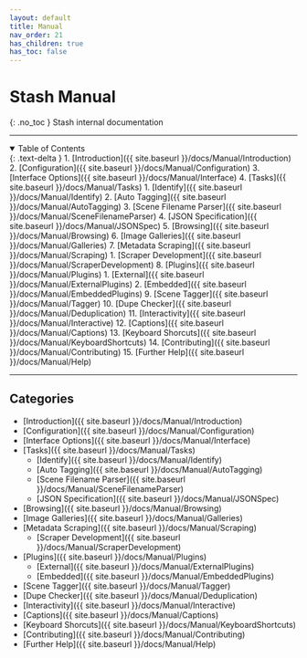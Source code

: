 ```yaml
---
layout: default
title: Manual
nav_order: 21
has_children: true
has_toc: false
---
```

# **Stash Manual**
{: .no_toc }
Stash internal documentation

---

<details open markdown="block">
  <summary>
    Table of Contents
  </summary>
{: .text-delta }
1. [Introduction]({{ site.baseurl }}/docs/Manual/Introduction)
2. [Configuration]({{ site.baseurl }}/docs/Manual/Configuration)
3. [Interface Options]({{ site.baseurl }}/docs/Manual/Interface)
4. [Tasks]({{ site.baseurl }}/docs/Manual/Tasks)
  1. [Identify]({{ site.baseurl }}/docs/Manual/Identify)
  2. [Auto Tagging]({{ site.baseurl }}/docs/Manual/AutoTagging)
  3. [Scene Filename Parser]({{ site.baseurl }}/docs/Manual/SceneFilenameParser)
  4. [JSON Specification]({{ site.baseurl }}/docs/Manual/JSONSpec)
5. [Browsing]({{ site.baseurl }}/docs/Manual/Browsing)
6. [Image Galleries]({{ site.baseurl }}/docs/Manual/Galleries)
7. [Metadata Scraping]({{ site.baseurl }}/docs/Manual/Scraping)
  1. [Scraper Development]({{ site.baseurl }}/docs/Manual/ScraperDevelopment)
8. [Plugins]({{ site.baseurl }}/docs/Manual/Plugins)
  1. [External]({{ site.baseurl }}/docs/Manual/ExternalPlugins)
  2. [Embedded]({{ site.baseurl }}/docs/Manual/EmbeddedPlugins)
9. [Scene Tagger]({{ site.baseurl }}/docs/Manual/Tagger)
10. [Dupe Checker]({{ site.baseurl }}/docs/Manual/Deduplication)
11. [Interactivity]({{ site.baseurl }}/docs/Manual/Interactive)
12. [Captions]({{ site.baseurl }}/docs/Manual/Captions)
13. [Keyboard Shorcuts]({{ site.baseurl }}/docs/Manual/KeyboardShortcuts)
14. [Contributing]({{ site.baseurl }}/docs/Manual/Contributing)
15. [Further Help]({{ site.baseurl }}/docs/Manual/Help)
</details>

---

## Categories

- [Introduction]({{ site.baseurl }}/docs/Manual/Introduction)
- [Configuration]({{ site.baseurl }}/docs/Manual/Configuration)
- [Interface Options]({{ site.baseurl }}/docs/Manual/Interface)
- [Tasks]({{ site.baseurl }}/docs/Manual/Tasks)
  - [Identify]({{ site.baseurl }}/docs/Manual/Identify)
  - [Auto Tagging]({{ site.baseurl }}/docs/Manual/AutoTagging)
  - [Scene Filename Parser]({{ site.baseurl }}/docs/Manual/SceneFilenameParser)
  - [JSON Specification]({{ site.baseurl }}/docs/Manual/JSONSpec)
- [Browsing]({{ site.baseurl }}/docs/Manual/Browsing)
- [Image Galleries]({{ site.baseurl }}/docs/Manual/Galleries)
- [Metadata Scraping]({{ site.baseurl }}/docs/Manual/Scraping)
  - [Scraper Development]({{ site.baseurl }}/docs/Manual/ScraperDevelopment)
- [Plugins]({{ site.baseurl }}/docs/Manual/Plugins)
  - [External]({{ site.baseurl }}/docs/Manual/ExternalPlugins)
  - [Embedded]({{ site.baseurl }}/docs/Manual/EmbeddedPlugins)
- [Scene Tagger]({{ site.baseurl }}/docs/Manual/Tagger)
- [Dupe Checker]({{ site.baseurl }}/docs/Manual/Deduplication)
- [Interactivity]({{ site.baseurl }}/docs/Manual/Interactive)
- [Captions]({{ site.baseurl }}/docs/Manual/Captions)
- [Keyboard Shorcuts]({{ site.baseurl }}/docs/Manual/KeyboardShortcuts)
- [Contributing]({{ site.baseurl }}/docs/Manual/Contributing)
- [Further Help]({{ site.baseurl }}/docs/Manual/Help)

